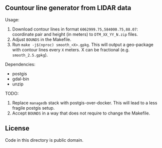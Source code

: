 Countour line generator from LIDAR data
---------------------------------------

Usage:

1. Download contour lines in format `6062999.75,584000.75,88.07`: coordinate
   pair and height (in meters) to `DTM_XX_YY_N.zip` files.
2. Adjust `BOUNDS` in the Makefile.
3. Run `make -j$(nproc) smooth_<X>.gpkg`. This will output a geo-package with
   contour lines every `X` meters. X can be fractional (e.g.
   `smooth_2.5.gpkg`).

Dependencies:

- postgis
- gdal-bin
- unzip

TODO:

1. Replace `managedb` stack with postgis-over-docker. This will lead to a less
   fragile postgis setup.
2. Accept `BOUNDS` in a way that does not require to change the Makefile.

License
-------

Code in this directory is public domain.
